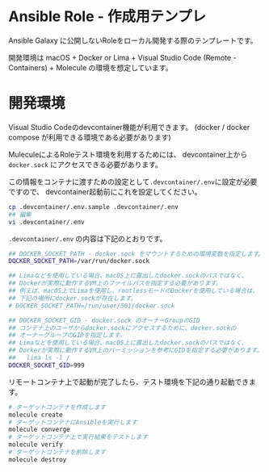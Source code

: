 # Ansible Role - 作成用テンプレ

Ansible Galaxy に公開しないRoleをローカル開発する際のテンプレートです。

開発環境は macOS + Docker or Lima + Visual Studio Code (Remote - Containers) + Molecule の環境を想定しています。

# 開発環境

Visual Studio Codeのdevcontainer機能が利用できます。
(docker / docker compose が利用できる環境である必要があります)

MuleculeによるRoleテスト環境を利用するためには、
devcontainer上から `docker.sock` にアクセスできる必要があります。

この情報をコンテナに渡すための設定として`.devcontainer/.env`に設定が必要ですので、
devcontainer起動前にこれを設定してください。

```sh
cp .devcontainer/.env.sample .devcontainer/.env
## 編集
vi .devcontainer/.env
```

`.devcontainer/.env` の内容は下記のとおりです。

```sh
## DOCKER_SOCKET_PATH - docker.sock をマウントするための環境変数を指定します。
DOCKER_SOCKET_PATH=/var/run/docker.sock

## Limaなどを使用している場合、macOS上に露出したdocker.sockのパスではなく、
## Dockerが実際に動作するVM上のファイルパスを指定する必要があります。
## 例えば、macOS上でLimaを使用し、rootlessモードのDockerを使用している場合は、
## 下記の場所にdocker.sockが存在します。
# DOCKER_SOCKET_PATH=/run/user/501/docker.sock

## DOCKER_SOCKET_GID - docker.sock のオーナーGroupのGID
## コンテナ上のユーザからdocker.sockにアクセスするために、docker.sockの
## オーナーグループのGIDを指定します。
## Limaなどを使用している場合、macOS上に露出したdocker.sockのパスではなく、
## Dockerが実際に動作するVM上のパーミッションを参考にGIDを指定する必要があります。
##   lima ls -l /
DOCKER_SOCKET_GID=999
```

リモートコンテナ上で起動が完了したら、テスト環境を下記の通り起動できます。

```sh
# ターゲットコンテナを作成します
molecule create
# ターゲットコンテナにAnsibleを実行します
molecule converge
# ターゲットコンテナ上で実行結果をテストします
molecule verify
# ターゲットコンテナを削除します
molecule destroy
```
